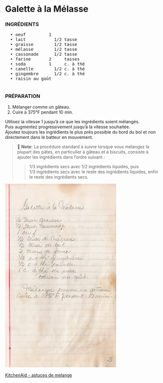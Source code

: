 # Galette à la Mélasse
<div class="fb">  
  <div class="col1">  

  ### INGRÉDIENTS
  <pre>
  • oeuf         1
  • lait           1/2 tasse 
  • graisse        1/2 tasse
  • mélasse        1/2 tasse
  • cassonade      1/2 tasse
  • farine       2     tasses 
  • soda         1     c. à thé  
  • canelle        1/2 c. à thé
  • gingembre      1/2 c. à thé
  • raisin au goût
  </pre>
  </div>

 <div class="col2">  

  ### PRÉPARATION
  1. Mélanger comme un gâteau.  
  2. Cuire à 375°F pendant 10 min.
    
  Utilisez la vitesse 1 jusqu’à ce que les ingrédients soient mélangés.  
  Puis augmentez progressivement jusqu’à la vitesse souhaitée.  
  Ajoutez toujours les ingrédients le plus près possible du bord du bol et non directement dans le batteur en mouvement.  

> :memo: **Note:** La procédure standard à suivre lorsque vous mélangez la plupart des pâtes, en particulier à gâteau et à biscuits, consiste à ajouter les ingrédients dans l’ordre suivant :
>> 1/3 ingrédients secs avec 1/2 ingrédients liquides, puis  
>> 1/3 ingrédients secs avec le reste des ingrédients liquides, enfin  
>> le reste des ingrédients secs.  
</div>

<div class="col3">  

![AU FIL DU TEMPS - recette de galettes à la mélasse](./img/galette-à-la-mélasse.webp "page 5")

[KitchenAid - astuces de melange](https://www.kitchenaid.fr/faq/astuces-de-melange)  
</div>
</div>
